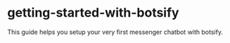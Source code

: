 # getting-started-with-botsify
This guide helps you setup your very first messenger chatbot with botsify.

